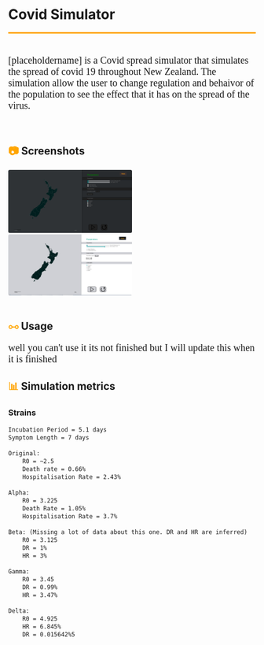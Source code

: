 

# Covid Simulator
<div id="underline"></div>

<p id = "description">
<br>
[placeholdername] is a Covid spread simulator that simulates the spread of covid 19 throughout New Zealand. The simulation allow the user to change regulation and behaivor of the population to see the effect that it has on the spread of the virus. 
</p>
<br>

## <span id = "icon">&#128247;</span> Screenshots

<div id = "screenshots">
<div id="slideshow">
<img src="img\Covidsimwebsite.PNG" alt="Description for image" width = "50%" id = "image1">
<img src="img\lightModeScreneshot.PNG" alt="Description for image" width = "50%" id = "image1">
</div>
</div>
<br>

## <span id="icon">&#10719;</span> Usage
<p id = "description">well you can't use it its not finished but I will update this when it is finished</p>

## <span id = "icon">&#128202;</span> Simulation metrics 

### Strains

```
Incubation Period = 5.1 days
Symptom Length = 7 days

Original:
    R0 = ~2.5
    Death rate = 0.66%
    Hospitalisation Rate = 2.43%

Alpha:
    R0 = 3.225
    Death Rate = 1.05%
    Hospitalisation Rate = 3.7%

Beta: (Missing a lot of data about this one. DR and HR are inferred)
    R0 = 3.125
    DR = 1%
    HR = 3%

Gamma:
    R0 = 3.45
    DR = 0.99%
    HR = 3.47%

Delta:
    R0 = 4.925
    HR = 6.845%
    DR = 0.015642%5
```



<sub>
<details>
  <summary id = "css">CSS is disabled in this preview</summary>
  <link href='https://fonts.googleapis.com/css?family=Nunito' rel='stylesheet'>
<style>
#css{
    color: rgba(0,0,0,0.0);
    display: none;
}
#underline {
    background-color: orange;
    height: 3px
}
#description {
    font-family: 'Nunito';font-size: 20px;
}
#icon {
    color: orange;
}
#image1 {
    border-radius: 3px;
    border: 3px solid black
    padding-top: 10px;
}
#image1:hover {
    transition: all .2s ease-in-out;
    transform: scale(1.05)
}
#text-line {
    transition: all .2s ease-in-out;
    transform: scale(1.05)
}
#image1:hover {
  cursor: pointer;
  -moz-box-shadow: 8px 15px 0px #9AA3A8;
  -webkit-box-shadow: 8px 15px 0px #9AA3A8;
  box-shadow: 8px 15px 0px #9AA3A8;
  -webkit-transition: all 500ms ease;
}


</style>
</details>
</sub>

